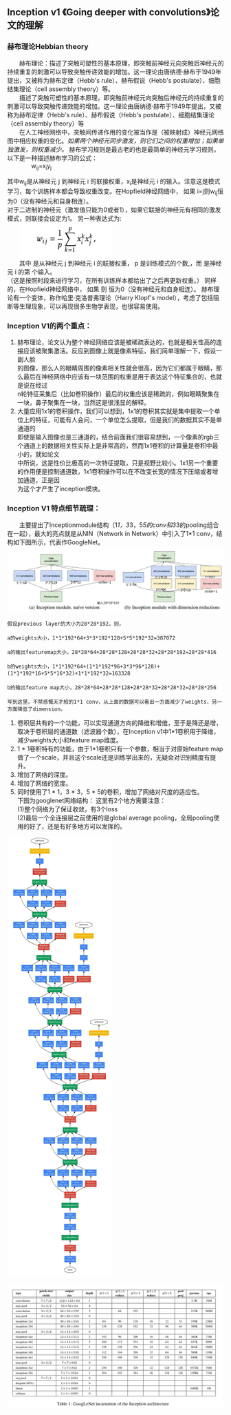## Inception v1 《Going deeper with convolutions》论文的理解  
### **赫布理论Hebbian theory**  

&emsp;&emsp;赫布理论：描述了突触可塑性的基本原理，即突触前神经元向突触后神经元的持续重复的刺激可以导致突触传递效能的增加。这一理论由唐纳德·赫布于1949年提出，又被称为赫布定律（Hebb's rule）、赫布假说（Hebb's postulate）、细胞结集理论（cell assembly theory）等。  
&emsp;&emsp;描述了突触可塑性的基本原理，即突触前神经元向突触后神经元的持续重复的刺激可以导致突触传递效能的增加。这一理论由唐纳德·赫布于1949年提出，又被称为赫布定律（Hebb's rule）、赫布假说（Hebb's postulate）、细胞结集理论（cell assembly theory）等  
&emsp;&emsp;在人工神经网络中，突触间传递作用的变化被当作是（被映射成）神经元网络图中相应权重的变化。*如果两个神经元同步激发，则它们之间的权重增加；如果单独激发，则权重减少。* 赫布学习规则是最古老的也是最简单的神经元学习规则。
以下是一种描述赫布学习的公式：   
            &emsp;&emsp;&emsp;&emsp;w<sub>ij</sub>=x<sub>i</sub>y<sub>j</sub>

其中w<sub>ij</sub>是从神经元 j 到神经元 i 的联接权重，x<sub>i</sub>是神经元 i 的输入。注意这是模式学习，每个训练样本都会导致权重改变。在Hopfield神经网络中， 如果 i=j则w<sub>ij</sub>恒为0（没有神经元和自身相连）。  
对于二进制的神经元（激发值只能为0或者1），如果它联接的神经元有相同的激发模式，则联接会设定为1。
另一种表达式为:  
        &emsp;&emsp;![公式alt](./formula.jpg)  
&emsp;&emsp;其中  是从神经元 j 到神经元 i 的联接权重， p 是训练模式的个数,，而  是神经元 i 的第  个输入。  
（这是按照时段来进行学习，在所有训练样本都给出了之后再更新权重。） 同样的，在Hopfield神经网络中， 如果  则  恒为0（没有神经元和自身相连）。
赫布理论有一个变体，称作哈里·克洛普弗理论（Harry Klopf's model），考虑了包括阻断等生理现象，可以再现很多生物学表现，也很容易使用。  

### Inception V1的两个重点：  
1. 赫布理论，论文认为整个神经网络应该是被稀疏表达的，也就是相关性高的连接应该被聚集激活。反应到图像上就是像素特征，我们简单理解一下，假设一副人脸  
的图像，那么人的眼睛周围的像素相关性就会很高，因为它们都属于眼睛，那么最后在神经网络中应该有一块范围的权重是用于表达这个特征集合的，也就是说在经过  
n轮特征采集后（比如卷积操作）最后的权重应该是稀疏的，例如眼睛聚集在一块，鼻子聚集在一块，当然这是很浅显的解释。  
2. 大量应用1x1的卷积操作，我们可以想到，1x1的卷积其实就是集中提取一个单位上的特征，可能有人会问，一个单位怎么提取，但是我们的数据其实不是单通道的  
即使是输入图像也是三通道的，结合前面我们很容易想到，一个像素的rgb三个通道上的数据相关性实际上是非常高的，然而1x1卷积的计算量是卷积中最小的，就如论文  
中所说，这是性价比极高的一次特征提取，只是视野比较小。1x1另一个重要的作用便是控制通道数，1x1卷积操作可以在不改变长宽的情况下压缩或者增加通道，正是因  
为这个才产生了inception模块。

### Inception V1 特点细节疏理：  
&emsp;&emsp;主要提出了Inceptionmodule结构（1*1，3*3，5*5的conv和3*3的pooling组合在一起），最大的亮点就是从NIN（Network in Network）中引入了1*1 conv，结构如下图所示，代表作GoogleNet。  
![Inception Module](Inception_v1_module.jpg)  


    假设previous layer的大小为28*28*192，则，
    
    a的weights大小，1*1*192*64+3*3*192*128+5*5*192*32=387072
    
    a的输出featuremap大小，28*28*64+28*28*128+28*28*32+28*28*192=28*28*416
    
    b的weights大小，1*1*192*64+(1*1*192*96+3*3*96*128)+(1*1*192*16+5*5*16*32)+1*1*192*32=163328
    
    b的输出feature map大小，28*28*64+28*28*128+28*28*32+28*28*32=28*28*256
    
    写到这里，不禁感慨天才般的1*1 conv，从上面的数据可以看出一方面减少了weights，另一方面降低了dimension。
    
    
1. 卷积层共有的一个功能，可以实现通道方向的降维和增维，至于是降还是增，取决于卷积层的通道数（滤波器个数），在Inception v1中1*1卷积用于降维，减少weights大小和feature map维度。  
2. 1 * 1卷积特有的功能，由于1*1卷积只有一个参数，相当于对原始feature map做了一个scale，并且这个scale还是训练学出来的，无疑会对识别精度有提升。  
3. 增加了网络的深度。  
4. 增加了网络的宽度。  
5. 同时使用了1 * 1，3 * 3，5 * 5的卷积，增加了网络对尺度的适应性。  
下图为googlenet网络结构：
这里有2个地方需要注意：  
(1)整个网络为了保证收敛，有3个loss  
(2)最后一个全连接层之前使用的是global average pooling，全局pooling使用的好了，还是有好多地方可以发挥的。  

![Goolnet网络结构](./Inception.jpg)    





  
![Inception V1 Architecture](Google_InceptionV1_architecture.png)